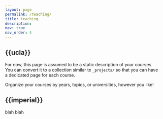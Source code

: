 ```yaml
---
layout: page
permalink: /teaching/
title: teaching
description:
nav: true
nav_order: 4
---
```

<div class="projects">
<h2 class="category">{{ucla}}</h2>


For now, this page is assumed to be a static description of your courses. You can convert it to a collection similar to `_projects/` so that you can have a dedicated page for each course.

Organize your courses by years, topics, or universities, however you like!

<h2 class="category">{{imperial}}</h2>

blah blah

</div>
